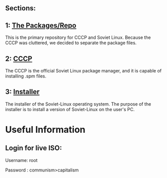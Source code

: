 

## Sections:

## 1:  [The Packages/Repo](https://docs.sovietlinux.ml/repo)
This is the primary repository for CCCP and Soviet Linux. Because the CCCP was cluttered, we decided to separate the package files.
## 2: [CCCP](https://docs.sovietlinux.ml/cccp)
The CCCP is the official Soviet Linux package manager, and it is capable of installing .spm files.
## 3: [Installer](https://docs.sovietlinux.ml/installer)
The installer of the Soviet-Linux operating system. The purpose of the installer is to install a version of Soviet-Linux on the user's PC.


# Useful Information


Login for live ISO:
------------------

Username: root

Password : communism>capitalism
